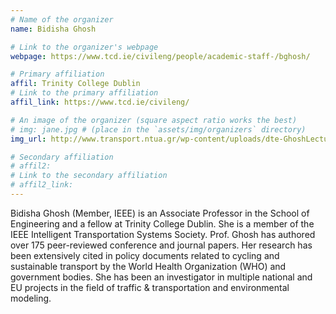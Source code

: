 ```yaml
---
# Name of the organizer
name: Bidisha Ghosh

# Link to the organizer's webpage
webpage: https://www.tcd.ie/civileng/people/academic-staff-/bghosh/

# Primary affiliation
affil: Trinity College Dublin
# Link to the primary affiliation
affil_link: https://www.tcd.ie/civileng/

# An image of the organizer (square aspect ratio works the best)
# img: jane.jpg # (place in the `assets/img/organizers` directory)
img_url: http://www.transport.ntua.gr/wp-content/uploads/dte-GhoshLecture-picture-October2018.jpg

# Secondary affiliation
# affil2: 
# Link to the secondary affiliation
# affil2_link: 
---
```


<!-- Whatever you write below will show up as the speaker's bio -->

Bidisha Ghosh (Member, IEEE) is an Associate Professor in the School of Engineering and a fellow at Trinity College Dublin. She is a member of the IEEE Intelligent Transportation Systems Society. Prof. Ghosh has authored over 175 peer-reviewed conference and journal papers. Her research has been extensively cited in policy documents related to cycling and sustainable transport by the World Health Organization (WHO) and government bodies. She has been an investigator in multiple national and EU projects in the field of traffic & transportation and environmental modeling.